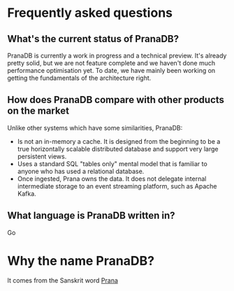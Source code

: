 # Frequently asked questions

## What's the current status of PranaDB?

PranaDB is currently a work in progress and a technical preview. It's already pretty solid, but we are not feature
complete and we haven't done much performance optimisation yet. To date, we have mainly been working on getting the
fundamentals of the architecture right.

## How does PranaDB compare with other products on the market

Unlike other systems which have some similarities, PranaDB:

* Is not an in-memory a cache. It is designed from the beginning to be a true horizontally scalable distributed database
  and support very large persistent views.
* Uses a standard SQL "tables only" mental model that is familiar to anyone who has used a relational database.
* Once ingested, Prana owns the data. It does not delegate internal intermediate storage to an event streaming platform,
  such as Apache Kafka.

## What language is PranaDB written in?

Go

# Why the name PranaDB?

It comes from the Sanskrit word [Prana](https://en.wikipedia.org/wiki/Prana)
